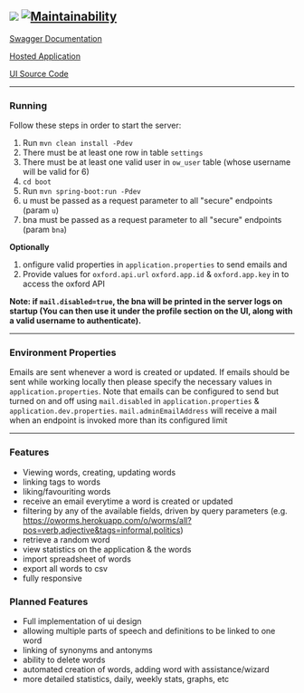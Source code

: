 <img src="https://github.com/noydb/oworms-ui/blob/develop/src/assets/image/logo.svg"></img> [![Maintainability](https://api.codeclimate.com/v1/badges/7bd7122324ce4551a180/maintainability)](https://codeclimate.com/github/noydb/oworms-api/maintainability)
---

[Swagger Documentation](https://oworms-api.herokuapp.com/swagger-ui/)

[Hosted Application](https://oworms.herokuapp.com)

[UI Source Code](https://github.com/benj-power/oworms-ui)

---

### Running

Follow these steps in order to start the server:

1. Run `mvn clean install -Pdev`
2. There must be at least one row in table `settings`
3. There must be at least one valid user in `ow_user` table (whose username will be valid for 6)
4. `cd boot`
5. Run `mvn spring-boot:run -Pdev`
6. u must be passed as a request parameter to all "secure" endpoints (param `u`)
7. bna must be passed as a request parameter to all "secure" endpoints (param `bna`)

**Optionally**
1. onfigure valid properties in `application.properties` to send emails and
2. Provide values for `oxford.api.url` `oxford.app.id` & `oxford.app.key` in to access the oxford API 

**Note: if `mail.disabled=true`, the bna will be printed in the server logs on startup (You can then use it under the 
profile section on the UI, along with a valid username to authenticate).**

---

### Environment Properties

Emails are sent whenever a word is created or updated. If emails should be sent while working locally then please specify the necessary
values in `application.properties`. Note that emails can be configured to send but turned on and off using `mail.disabled` in `application.properties` & `application.dev.properties`. `mail.adminEmailAddress` will receive a mail when an endpoint is invoked more than its configured limit

---

### Features
- Viewing words, creating, updating words
- linking tags to words
- liking/favouriting words
- receive an email everytime a word is created or updated
- filtering by any of the available fields, driven by query parameters (e.g. https://oworms.herokuapp.com/o/worms/all?pos=verb,adjective&tags=informal,politics)
- retrieve a random word
- view statistics on the application & the words
- import spreadsheet of words
- export all words to csv
- fully responsive

### Planned Features
- Full implementation of ui design
- allowing multiple parts of speech and definitions to be linked to one word
- linking of synonyms and antonyms
- ability to delete words
- automated creation of words, adding word with assistance/wizard
- more detailed statistics, daily, weekly stats, graphs, etc
